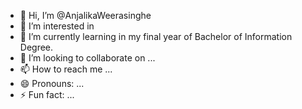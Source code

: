 - 👋 Hi, I’m @AnjalikaWeerasinghe
- 👀 I’m interested in 
- 🌱 I’m currently learning in my final year of Bachelor of Information Degree.
- 💞️ I’m looking to collaborate on ...
- 📫 How to reach me ...
- 😄 Pronouns: ...
- ⚡ Fun fact: ...

<!---
AnjalikaWeerasinghe/AnjalikaWeerasinghe is a ✨ special ✨ repository because its `README.md` (this file) appears on your GitHub profile.
You can click the Preview link to take a look at your changes.
--->
